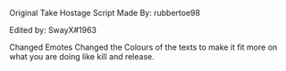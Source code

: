 Original Take Hostage Script Made By: rubbertoe98

Edited by: SwayX#1963


Changed Emotes
Changed the Colours of the texts to make it fit more on what you are doing like kill and release. 